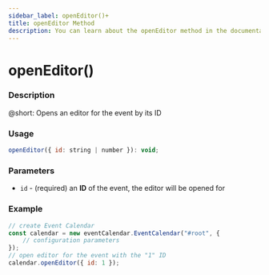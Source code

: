 ```yaml
---
sidebar_label: openEditor()+
title: openEditor Method
description: You can learn about the openEditor method in the documentation of the DHTMLX JavaScript Event Calendar library. Browse developer guides and API reference, try out code examples and live demos, and download a free 30-day evaluation version of DHTMLX Event Calendar.
---
```


# openEditor()

### Description

@short: Opens an editor for the event by its ID

### Usage

~~~jsx {}
openEditor({ id: string | number }): void;
~~~

### Parameters

- `id` - (required) an **ID** of the event, the editor will be opened for 

### Example

~~~jsx {6}
// create Event Calendar
const calendar = new eventCalendar.EventCalendar("#root", {
	// configuration parameters
});
// open editor for the event with the "1" ID
calendar.openEditor({ id: 1 });
~~~
